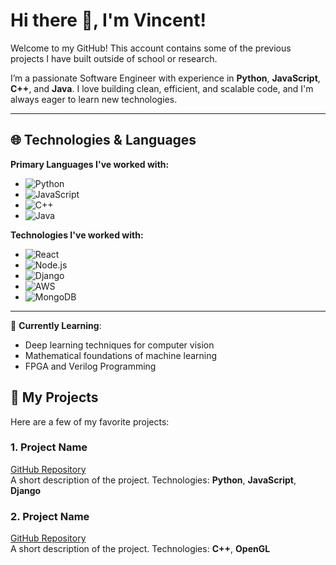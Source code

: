 # Hi there 👋, I'm Vincent!

Welcome to my GitHub! This account contains some of the previous projects I have built outside of school or research. 

I’m a passionate Software Engineer with experience in **Python**, **JavaScript**, **C++**, and **Java**. I love building clean, efficient, and scalable code, and I'm always eager to learn new technologies.

---

## 🌐 Technologies & Languages

**Primary Languages I've worked with:**

- ![Python](https://img.shields.io/badge/-Python-306998?style=flat&logo=python&logoColor=white)
- ![JavaScript](https://img.shields.io/badge/-JavaScript-F7DF1E?style=flat&logo=javascript&logoColor=white)
- ![C++](https://img.shields.io/badge/-C%2B%2B-00599C?style=flat&logo=c%2B%2B&logoColor=white)
- ![Java](https://img.shields.io/badge/-Java-007396?style=flat&logo=java&logoColor=white)

**Technologies I've worked with:**

- ![React](https://img.shields.io/badge/-React-61DAFB?style=flat&logo=react&logoColor=black)
- ![Node.js](https://img.shields.io/badge/-Node.js-339933?style=flat&logo=node.js&logoColor=white)
- ![Django](https://img.shields.io/badge/-Django-092E20?style=flat&logo=django&logoColor=white)
- ![AWS](https://img.shields.io/badge/-AWS-232F3E?style=flat&logo=amazonaws&logoColor=white)
- ![MongoDB](https://img.shields.io/badge/-MongoDB-47A248?style=flat&logo=mongodb&logoColor=white)

---

<!--## 🎯 GitHub Stats & Activity

![vincentcai26 GitHub Stats](https://github-readme-stats.vercel.app/api?username=vincentcai26&show_icons=true&hide_title=true&hide_rank=true&hide=prs&theme=transparent)

![Top Languages](https://github-readme-stats.vercel.app/api/top-langs/?username=vincentcai26&layout=compact&langs_count=4&theme=transparent)

---

-->

🌱 **Currently Learning**:
- Deep learning techniques for computer vision
- Mathematical foundations of machine learning
- FPGA and Verilog Programming

## 🚀 My Projects

Here are a few of my favorite projects:

### 1. **Project Name**
[GitHub Repository](#)  
A short description of the project. Technologies: **Python**, **JavaScript**, **Django**


### 2. **Project Name**
[GitHub Repository](#)  
A short description of the project. Technologies: **C++**, **OpenGL**
